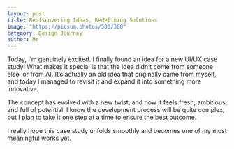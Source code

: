 ```yaml
---
layout: post
title: Rediscovering Ideas, Redefining Solutions
image: "https://picsum.photos/500/300"
category: Design Journey
author: Me
---
```


Today, I’m genuinely excited. I finally found an idea for a new UI/UX case study!
What makes it special is that the idea didn’t come from someone else, or from AI. It’s actually an old idea that originally came from myself, and today I managed to revisit it and expand it into something more innovative.

The concept has evolved with a new twist, and now it feels fresh, ambitious, and full of potential. I know the development process will be quite complex, but I plan to take it one step at a time to ensure the best outcome.

I really hope this case study unfolds smoothly and becomes one of my most meaningful works yet.



